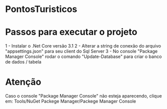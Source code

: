 # PontosTuristicos

# Passos para executar o projeto

1 - Instalar o .Net Core versão 3.1
2 - Alterar a string de conexão do arquivo "appsettings.json" para seu client do Sql Server
3 - No console "Package Manager Console" rodar o comando "Update-Database" para criar o banco de dados / tabela

# Atenção

Caso o console "Package Manager Console" não esteja aparecendo, clique em: Tools/NuGet Packege Manager/Packege Manager Console
